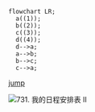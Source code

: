 ```mermaid
flowchart LR;
  a((1));
  b((2));
  c((3));
  d((4));
  d-->a;
  a-->b;
  b-->c;
  c-->a;
```





[jump](./a.md "648. 单词替换")



![731. 我的日程安排表 II](https://cdn.jsdelivr.net/gh/SunYuanI/img/img/731.pg)
